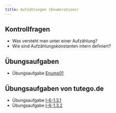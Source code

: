 ```yaml
---
title: Aufzählungen (Enumerations)
---
```


## Kontrollfragen
- Was versteht man unter einer Aufzählung?
- Wie sind Aufzählungskonstanten intern definiert?

## Übungsaufgaben
- Übungsaufgabe [Enums01](enums01.md)

## Übungsaufgaben von tutego.de
- Übungsaufgabe [I-6-1.3.1](https://tutego.de/javabuch/aufgaben/oop_classes.html#_radio_eine_am_fm_modulation_geben)
- Übungsaufgabe [I-6-1.3.2](https://tutego.de/javabuch/aufgaben/oop_classes.html#_g%C3%BCltige_start_und_endfrequenz_bei_modulation_setzen)

